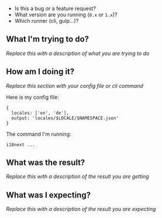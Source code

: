 - Is this a bug or a feature request?
- What version are you running (`0.x` or `1.x`)? 
- Which runner (cli, gulp...)?

## What I'm trying to do?

*Replace this with a description of what you are trying to do*

## How am I doing it?

*Replace this section with your config file or cli command*

Here is my config file:

```
{
  locales: ['en', 'de'],
  output: 'locales/$LOCALE/$NAMESPACE.json'
}
```

The command I'm running:

```
i18next ...
```

## What was the result?

*Replace this with a description of the result you are getting*

## What was I expecting?

*Replace this with a description of the result you are expecting*
